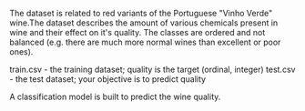 The dataset is related to red variants of the Portuguese "Vinho Verde" wine.The dataset describes the amount of various chemicals present in wine and their effect on it's quality. The classes are ordered and not balanced (e.g. there are much more normal wines than excellent or poor ones).

train.csv - the training dataset; quality is the target (ordinal, integer)
test.csv - the test dataset; your objective is to predict quality

A classification model is built to predict the wine quality. 
